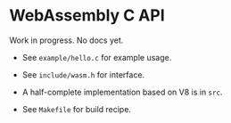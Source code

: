 # WebAssembly C API 

Work in progress. No docs yet.

* See `example/hello.c` for example usage.

* See `include/wasm.h` for interface.

* A half-complete implementation based on V8 is in `src`.

* See `Makefile` for build recipe.

